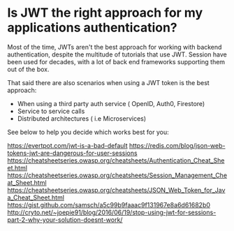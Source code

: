 # Is JWT the right approach for my applications authentication?

Most of the time, JWTs aren't the best approach for working with backend authentication, despite the multitude of tutorials that use JWT. Session have been used for decades, with a lot of back end frameworks supporting them out of the box.

That said there are also scenarios when using a JWT token is the best approach:

- When using a third party auth service ( OpenID, Auth0, Firestore)
- Service to service calls
- Distributed architectures ( i.e Microservices)

See below to help you decide which works best for you:

https://evertpot.com/jwt-is-a-bad-default
https://redis.com/blog/json-web-tokens-jwt-are-dangerous-for-user-sessions
https://cheatsheetseries.owasp.org/cheatsheets/Authentication_Cheat_Sheet.html
https://cheatsheetseries.owasp.org/cheatsheets/Session_Management_Cheat_Sheet.html
https://cheatsheetseries.owasp.org/cheatsheets/JSON_Web_Token_for_Java_Cheat_Sheet.html
https://gist.github.com/samsch/a5c99b9faaac9f131967e8a6d61682b0
http://cryto.net/~joepie91/blog/2016/06/19/stop-using-jwt-for-sessions-part-2-why-your-solution-doesnt-work/
